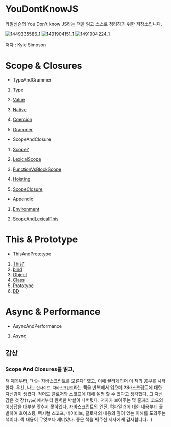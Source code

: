 # YouDontKnowJS

카일심슨의 You Don't know JS라는 책을 읽고 스스로 정리하기 위한 저장소입니다.

![1449335586_1](https://user-images.githubusercontent.com/55838461/72202563-4ed3b680-34a4-11ea-999f-ead2fdd40e84.jpg)
![1491904151_1](https://user-images.githubusercontent.com/55838461/72542661-d9168300-38c7-11ea-99d7-601f7df6ca6d.jpg)
![1491904224_1](https://user-images.githubusercontent.com/55838461/72542665-dae04680-38c7-11ea-8286-1154a5057a9f.jpg)


저자 : Kyle Simpson

# Scope & Closures

- TypeAndGrammer

1. [Type](https://github.com/leeshinyook/YouDontKnowJS/blob/master/TypeAndGrammer/Type.md)

2. [Value](https://github.com/leeshinyook/YouDontKnowJS/blob/master/TypeAndGrammer/Value.md)

3. [Native](https://github.com/leeshinyook/YouDontKnowJS/blob/master/TypeAndGrammer/Native.md)

4. [Coercion](https://github.com/leeshinyook/YouDontKnowJS/blob/master/TypeAndGrammer/Coercive.md)

5. [Grammer](https://github.com/leeshinyook/YouDontKnowJS/blob/master/TypeAndGrammer/Grammer.md)

- ScopeAndClosure

1. [Scope?](https://github.com/leeshinyook/YouDontKnowJS/blob/master/ScopeAndClosures/Scope%3F.md)

2. [LexicalScope](https://github.com/leeshinyook/YouDontKnowJS/blob/master/ScopeAndClosures/LexicalScope.md)

3. [FunctionVsBlockScope](https://github.com/leeshinyook/YouDontKnowJS/blob/master/ScopeAndClosures/FunctionAndBlockscope.md)

4. [Hoisting](https://github.com/leeshinyook/YouDontKnowJS/blob/master/ScopeAndClosures/Hoisting.md)

5. [ScopeClosure](https://github.com/leeshinyook/YouDontKnowJS/blob/master/ScopeAndClosures/ScopeClosure.md)

- Appendix

1. [Environment](https://github.com/leeshinyook/YouDontKnowJS/blob/master/Appendix/Environment.md)

2. [ScopeAndLexicalThis](https://github.com/leeshinyook/YouDontKnowJS/blob/master/Appendix/ScopeAndLexicalThis.md)



# This & Prototype

- ThisAndPrototype

1. [This?](https://github.com/leeshinyook/YouDontKnowJS/blob/master/ThisAndPrototype/This%3F.md)
2. [bind](https://github.com/leeshinyook/YouDontKnowJS/blob/master/ThisAndPrototype.md)
3. [Object](https://github.com/leeshinyook/YouDontKnowJS/blob/master/ThisAndPrototype/Object.md)
4. [Class](https://github.com/leeshinyook/YouDontKnowJS/blob/master/ThisAndPrototype/Class.md)
5. [Prototype](https://github.com/leeshinyook/YouDontKnowJS/blob/master/ThisAndPrototype/Prototype.md)
6. [BD](https://github.com/leeshinyook/YouDontKnowJS/blob/master/ThisAndPrototype/BD.md)



# Async & Performance

- AsyncAndPerformance

1. [Async](https://github.com/leeshinyook/YouDontKnowJS/blob/master/AsyncAndPerformance/Async.md)



### 

## 감상

### Scope And Closures를 읽고,

책 제목부터, "너는 자바스크립트를 모른다" 였고, 이에 끌리게되어 이 책의 공부를 시작한다. 우선, 나는 `인사이드 자바스크립트`라는 책을 반복해서 읽으며 자바스크립트에 대한 자신감이 생겼다. 적어도 클로저와 스코프에 대해 설명 할 수 있다고 생각했다. 그 자신감은 첫 장(`Type`)에서부터 완벽한 박살이 나버렸다. 저자가 보여주는 몇 줄짜리 코드의 예상답을 대부분 맞추지 못하였다. 자바스크립트의 엔진, 컴파일러에 대한 내용부터 출발하여 호이스팅, 렉시컬 스코프, 네이티브, 클로저의 내용의 깊이 있는 이해를 도와주는 책이다. 책 내용이 무엇보다 재미있다. 좋은 책을 써주신 저자에게 감사합니다. :)